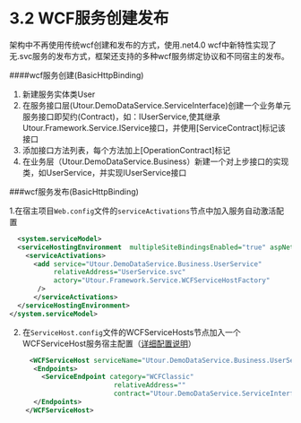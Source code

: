 # 3.2 WCF服务创建发布
 
 架构中不再使用传统wcf创建和发布的方式，使用.net4.0 wcf中新特性实现了无.svc服务的发布方式，框架还支持的多种wcf服务绑定协议和不同宿主的发布。
 
 ####wcf服务创建(BasicHttpBinding)
 
 1. 新建服务实体类User
 2. 在服务接口层(Utour.DemoDataService.ServiceInterface)创建一个业务单元服务接口即契约(Contract)，如：IUserService,使其继承Utour.Framework.Service.IService接口，并使用[ServiceContract]标记该接口
 3. 添加接口方法列表，每个方法加上[OperationContract]标记
 4. 在业务层（Utour.DemoDataService.Business）新建一个对上步接口的实现类，如UserService，并实现IUserService接口

###wcf服务发布(BasicHttpBinding)

1.在宿主项目```Web.config```文件的```serviceActivations```节点中加入服务自动激活配置

  ```xml
    <system.serviceModel>
    <serviceHostingEnvironment  multipleSiteBindingsEnabled="true" aspNetCompatibilityEnabled="false">
      <serviceActivations>
        <add service="Utour.DemoDataService.Business.UserService" 
             relativeAddress="UserService.svc" 
             actory="Utour.Framework.Service.WCFServiceHostFactory"
         />
        </serviceActivations>
    </serviceHostingEnvironment>
  </system.serviceModel>
  ```
2. 在```ServiceHost.config```文件的WCFServiceHosts节点加入一个WCFServiceHost服务宿主配置（[详细配置说明](../configintro/fu_wu_su_zhu_pei_7f6e28_servicehostconfig.md)）

```xml
     <WCFServiceHost serviceName="Utour.DemoDataService.Business.UserService" baseAddress ="">
      <Endpoints>
        <ServiceEndpoint category="WCFClassic" 
                          relativeAddress="" 
                          contract="Utour.DemoDataService.ServiceInterface.IUserService" />
      </Endpoints>
    </WCFServiceHost>
```